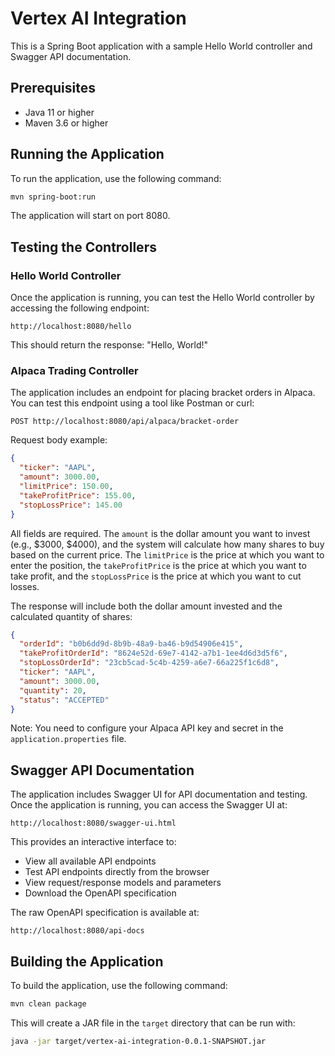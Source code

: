 # Vertex AI Integration

This is a Spring Boot application with a sample Hello World controller and Swagger API documentation.

## Prerequisites

- Java 11 or higher
- Maven 3.6 or higher

## Running the Application

To run the application, use the following command:

```bash
mvn spring-boot:run
```

The application will start on port 8080.

## Testing the Controllers

### Hello World Controller

Once the application is running, you can test the Hello World controller by accessing the following endpoint:

```
http://localhost:8080/hello
```

This should return the response: "Hello, World!"

### Alpaca Trading Controller

The application includes an endpoint for placing bracket orders in Alpaca. You can test this endpoint using a tool like Postman or curl:

```
POST http://localhost:8080/api/alpaca/bracket-order
```

Request body example:

```json
{
  "ticker": "AAPL",
  "amount": 3000.00,
  "limitPrice": 150.00,
  "takeProfitPrice": 155.00,
  "stopLossPrice": 145.00
}
```

All fields are required. The `amount` is the dollar amount you want to invest (e.g., $3000, $4000), and the system will calculate how many shares to buy based on the current price. The `limitPrice` is the price at which you want to enter the position, the `takeProfitPrice` is the price at which you want to take profit, and the `stopLossPrice` is the price at which you want to cut losses.

The response will include both the dollar amount invested and the calculated quantity of shares:

```json
{
  "orderId": "b0b6dd9d-8b9b-48a9-ba46-b9d54906e415",
  "takeProfitOrderId": "8624e52d-69e7-4142-a7b1-1ee4d6d3d5f6",
  "stopLossOrderId": "23cb5cad-5c4b-4259-a6e7-66a225f1c6d8",
  "ticker": "AAPL",
  "amount": 3000.00,
  "quantity": 20,
  "status": "ACCEPTED"
}
```

Note: You need to configure your Alpaca API key and secret in the `application.properties` file.

## Swagger API Documentation

The application includes Swagger UI for API documentation and testing. Once the application is running, you can access the Swagger UI at:

```
http://localhost:8080/swagger-ui.html
```

This provides an interactive interface to:
- View all available API endpoints
- Test API endpoints directly from the browser
- View request/response models and parameters
- Download the OpenAPI specification

The raw OpenAPI specification is available at:

```
http://localhost:8080/api-docs
```

## Building the Application

To build the application, use the following command:

```bash
mvn clean package
```

This will create a JAR file in the `target` directory that can be run with:

```bash
java -jar target/vertex-ai-integration-0.0.1-SNAPSHOT.jar
```
